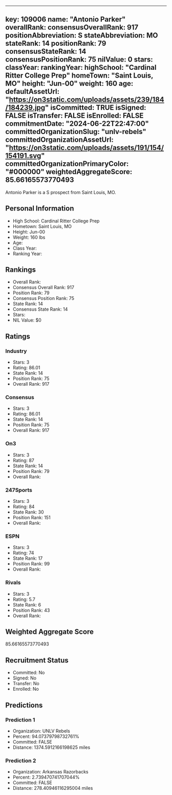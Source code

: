 ---
  key: 109006
  name: "Antonio Parker"
  overallRank: 
  consensusOverallRank: 917
  positionAbbreviation: S
  stateAbbreviation: MO
  stateRank: 14
  positionRank: 79
  consensusStateRank: 14
  consensusPositionRank: 75
  nilValue: 0
  stars: 
  classYear: 
  rankingYear: 
  highSchool: "Cardinal Ritter College Prep"
  homeTown: "Saint Louis, MO"
  height: "Jun-00"
  weight: 160
  age: 
  defaultAssetUrl: "https://on3static.com/uploads/assets/239/184/184239.jpg"
  isCommitted: TRUE
  isSigned: FALSE
  isTransfer: FALSE
  isEnrolled: FALSE
  commitmentDate: "2024-06-22T22:47:00"
  committedOrganizationSlug: "unlv-rebels"
  committedOrganizationAssetUrl: "https://on3static.com/uploads/assets/191/154/154191.svg"
  committedOrganizationPrimaryColor: "#000000"
  weightedAggregateScore: 85.66165573770493
  ---
  
  Antonio Parker is a S prospect from Saint Louis, MO.
  
  ## Personal Information
  - High School: Cardinal Ritter College Prep
  - Hometown: Saint Louis, MO
  - Height: Jun-00
  - Weight: 160 lbs
  - Age: 
  - Class Year: 
  - Ranking Year: 
  
  ## Rankings
  - Overall Rank: 
  - Consensus Overall Rank: 917
  - Position Rank: 79
  - Consensus Position Rank: 75
  - State Rank: 14
  - Consensus State Rank: 14
  - Stars: 
  - NIL Value: $0
  
  ## Ratings
  
  ### Industry
  - Stars: 3
  - Rating: 86.01
  - State Rank: 14
  - Position Rank: 75
  - Overall Rank: 917
  
  ### Consensus
  - Stars: 3
  - Rating: 86.01
  - State Rank: 14
  - Position Rank: 75
  - Overall Rank: 917
  
  ### On3
  - Stars: 3
  - Rating: 87
  - State Rank: 14
  - Position Rank: 79
  - Overall Rank: 
  
  ### 247Sports
  - Stars: 3
  - Rating: 84
  - State Rank: 30
  - Position Rank: 151
  - Overall Rank: 
  
  ### ESPN
  - Stars: 3
  - Rating: 74
  - State Rank: 17
  - Position Rank: 99
  - Overall Rank: 
  
  ### Rivals
  - Stars: 3
  - Rating: 5.7
  - State Rank: 6
  - Position Rank: 43
  - Overall Rank: 
  
  ## Weighted Aggregate Score
  85.66165573770493
  
  ## Recruitment Status
  - Committed: No
  - Signed: No
  - Transfer: No
  - Enrolled: No
  
  
  
  ## Predictions
  
  ### Prediction 1
  - Organization: UNLV Rebels
  - Percent: 94.07379798732761%
  - Committed: FALSE
  - Distance: 1374.5912166198625 miles
  
  ### Prediction 2
  - Organization: Arkansas Razorbacks
  - Percent: 2.739470741707044%
  - Committed: FALSE
  - Distance: 278.40946116295004 miles
  